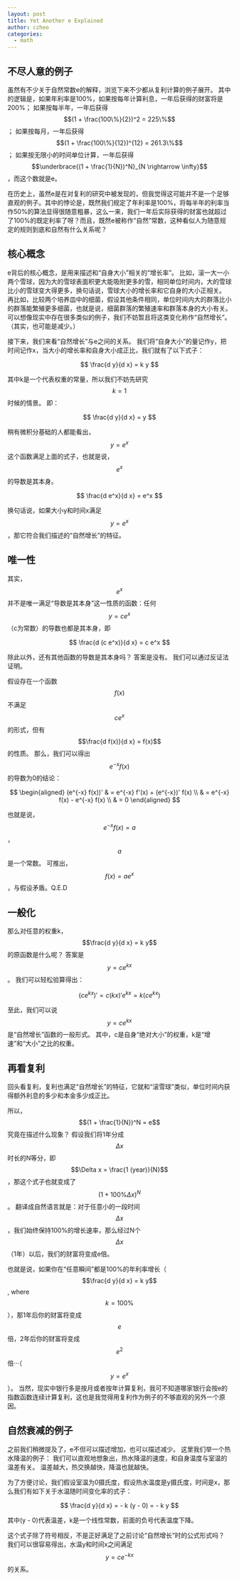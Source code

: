 ```yaml
---
layout: post
title: Yet Another e Explained
author: czheo
categories:
  - math
---
```

## 不尽人意的例子
虽然有不少关于自然常数e的解释，浏览下来不少都从复利计算的例子展开。
其中的逻辑是，如果年利率是100%，如果按每年计算利息，一年后获得的财富将是200%；
如果按每半年，一年后获得$$(1 + \frac{100\%}{2})^2 = 225\%$$；
如果按每月，一年后获得$$(1 + \frac{100\%}{12})^{12} = 261.3\%$$；
如果按无限小的时间单位计算，一年后获得$$\underbrace{(1 + \frac{1}{N})^N}_{N \rightarrow \infty}$$，而这个数就是e。

在历史上，虽然e是在对复利的研究中被发现的，但我觉得这可能并不是一个足够直观的例子。其中的悖论是，既然我们规定了年利率是100%，将每半年的利率当作50%的算法显得很随意粗暴，这么一来，我们一年后实际获得的财富也就超过了100%的既定利率了呀？而且，既然e被称作“自然”常数，这种看似人为随意规定的规则到底和自然有什么关系呢？

## 核心概念
e背后的核心概念，是用来描述和“自身大小”相关的“增长率”。
比如，滚一大一小两个雪球，因为大的雪球表面积更大能吸附更多的雪，相同单位时间内，大的雪球比小的雪球变大得更多，换句话说，雪球大小的增长率和它自身的大小正相关。
再比如，比较两个培养皿中的细菌，假设其他条件相同，单位时间内大的群落比小的群落能繁殖更多细菌，也就是说，细菌群落的繁殖速率和群落本身的大小有关。
可以想像现实中存在很多类似的例子，我们不妨暂且将这类变化称作“自然增长”。（其实，也可能是减少。）

接下来，我们来看“自然增长”与e之间的关系。
我们将“自身大小”的量记作y，把时间记作x，当大小的增长率和自身大小成正比，我们就有了以下式子：

$$
\frac{d y}{d x} = k y
$$

其中k是一个代表权重的常量，所以我们不妨先研究$$k=1$$时候的情景。
即：

$$
\frac{d y}{d x} = y
$$

稍有微积分基础的人都能看出，$$y = e^x$$这个函数满足上面的式子，也就是说，$$e^x$$的导数是其本身。

$$
\frac{d e^x}{d x} = e^x
$$

换句话说，如果大小y和时间x满足$$y = e^x$$，那它符合我们描述的“自然增长”的特征。

## 唯一性

其实，$$e^x$$并不是唯一满足“导数是其本身”这一性质的函数：任何$$y = c e^x$$（c为常数）的导数也都是其本身，即

$$
\frac{d (c e^x)}{d x} = c e^x
$$

除此以外，还有其他函数的导数是其本身吗？
答案是没有。
我们可以通过反证法证明。

假设存在一个函数$$f(x)$$不满足$$c e^x$$的形式，但有$$\frac{d f(x)}{d x} = f(x)$$的性质。
那么，我们可以得出$$e^{-x} f(x)$$的导数为0的结论：

$$
\begin{aligned}
(e^{-x} f(x))'
& = e^{-x} f'(x) + (e^{-x})' f(x) \\
& = e^{-x} f(x) - e^{-x} f(x) \\
& = 0
\end{aligned}
$$

也就是说，$$e^{-x} f(x) = a$$，$$a$$是一个常数。
可推出，$$f(x) = a e^x$$，与假设矛盾。Q.E.D

## 一般化

那么对任意的权重k，$$\frac{d y}{d x} = k y$$的原函数是什么呢？
答案是$$y = c e^{k x}$$。
我们可以轻松验算得出：

$$(c e^{k x})' = c (k x)' e^{k x} = k (c e^{k x})$$

至此，我们可以说$$y = c e^{k x}$$是“自然增长”函数的一般形式。
其中，c是自身“绝对大小”的权重，k是“增速”和“大小”之比的权重。

## 再看复利

回头看复利，复利也满足“自然增长”的特征，它就和“滚雪球”类似，单位时间内获得额外利息的多少和本金多少成正比。

所以，$$(1 + \frac{1}{N})^N = e$$究竟在描述什么现象？
假设我们将1年分成$$\Delta x$$时长的N等分，即$$\Delta x = \frac{1 (year)}{N}$$，那这个式子也就变成了$$(1 + 100\% \Delta x) ^ N$$。
翻译成自然语言就是：对于任意小的一段时间$$\Delta x$$，我们始终保持100%的增长速率，那么经过N个$$\Delta x$$（1年）以后，我们的财富将变成e倍。

也就是说，如果你在“任意瞬间”都是100%的年利率增长（$$\frac{d y}{d x} = k y$$, where $$k = 100\%$$），那1年后你的财富将变成$$e$$倍，2年后你的财富将变成$$e^2$$倍···（$$ y = e^x$$）。
当然，现实中银行多是按月或者按年计算复利，我可不知道哪家银行会按e的指数函数连续计算复利，这也是我觉得用复利作为例子的不够直观的另外一个原因。

## 自然衰减的例子

之前我们稍微提及了，e不但可以描述增加，也可以描述减少。
这里我们举一个热水降温的例子：
我们可以直观地想象出，热水降温的速度，和自身温度与室温的温差有关。
温差越大，热交换越快，降温也就越快。

为了方便讨论，我们假设室温为0摄氏度，假设热水温度是y摄氏度，时间是x，那么我们有如下关于水温随时间变化率的式子：

$$
\frac{d y}{d x} = - k (y - 0) = - k y
$$

其中(y - 0)代表温差，k是一个线性常数，前面的负号代表温度下降。

这个式子除了符号相反，不是正好满足了之前讨论“自然增长”时的公式形式吗？
我们可以很容易得出，水温y和时间x之间满足$$y = c e^{-k x}$$的关系。
